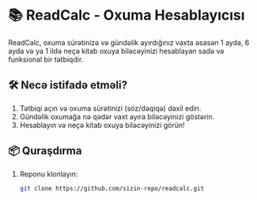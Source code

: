 # 📚 ReadCalc - Oxuma Hesablayıcısı

ReadCalc, oxuma sürətinizə və gündəlik ayırdığınız vaxta əsasən 1 ayda, 6 ayda və ya 1 ildə neçə kitab oxuya biləcəyinizi hesablayan sadə və funksional bir tətbiqdir.

## 🛠️ Necə istifadə etməli?

1. Tətbiqi açın və oxuma sürətinizi (söz/dəqiqə) daxil edin.
2. Gündəlik oxumağa nə qədər vaxt ayıra biləcəyinizi göstərin.
3. Hesablayın və neçə kitab oxuya biləcəyinizi görün!

## 📦 Quraşdırma

1. Reponu klonlayın:
   ```bash
   git clone https://github.com/sizin-repo/readcalc.git
   ```
